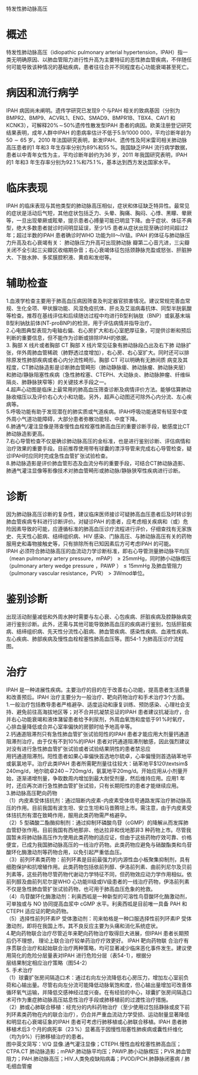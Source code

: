 特发性肺动脉高压  
# 概述  
特发性肺动脉高压（idiopathic pulmonary arterial hypertension，IPAH）指一类无明确原因、以肺血管阻力进行性升高为主要特征的恶性肺血管疾病，不伴随任何可能导致该种情况的基础疾病，患者往往合并不同程度右心功能衰竭甚至死亡。  
# 病因和流行病学  
IPAH 病因尚未阐明。遗传学研究已发现9 个与PAH 相关的致病基因（分别为BMPR2、BMP9、ACVRL1、ENG、SMAD9、BMPR1B、TBX4、CAV1 和KCNK3），可解释$20\%\!\sim\!50\%$遗传性散发型IPAH 患者的病因。欧美注册登记研究结果表明，成年人群中IPAH 的患病率估计不低于5.9/1000 000，平均诊断年龄为$50{\sim}65$ 岁。2010 年法国研究表明，新发IPAH、遗传性及阿米雷司相关肺动脉高压患者的1 年和3 年生存率分别为$89\%$和$55\,\%$。我国缺乏IPAH 流行病学数据，患者以中青年女性为主，平均诊断年龄约为36 岁，2011 年我国研究表明，IPAH 的1 年和3 年生存率分别为$92.1\,\%$和$75.1\,\%$，基本达到西方发达国家水平。  
# 临床表现  
IPAH 的临床表现与其他类型的肺动脉高压相似，症状和体征缺乏特异性。最常见的症状是活动后气短，其他症状包括乏力、头晕、胸痛、胸闷、心悸、黑矇、晕厥等，一旦出现晕厥或眩晕，提示患者心搏量可能已明显下降。由于症状、体征不典型，绝大多数患者就诊时间明显延误，至少1/5 患者从症状出现至确诊时间超过2 年；超过半数的IPAH 患者确诊时WHO 功能为Ⅲ～Ⅳ级。IPAH  的体征与肺动脉压力升高及右心衰竭有关： 肺动脉压力升高可出现肺动脉 瓣第二心音亢进，三尖瓣关闭不全引起三尖瓣区收缩期杂音；右心衰竭体征包括颈静脉充盈或怒张、肝脏肿大、下肢水肿、多浆膜腔积液、黄疸和发绀等。  
# 辅助检查  
1.血液学检查主要用于肺高血压病因筛查及判定器官损害情况。建议常规完善血常规、生化全项、甲状腺功能、风湿免疫抗体、肝炎及艾滋病毒抗体、同型半胱氨酸等检查。推荐在基线评估和后续随访过程中均进行B型利钠肽（BNP）或氨基末端B型利钠肽前体(NT-proBNP)的检测，用于评估病情并指导治疗。  
2.心电图典型表现为电轴右偏、右心房扩大和右心室肥厚征象，可提供诊断和预后判断的重要信息，但不能作为诊断或排除IPAH的依据。  
3. 胸部 X 线片或者胸部 CT 胸部 X 线片常见征象有肺动脉段凸出及右下肺 动脉扩张，伴外周肺血管稀疏（肺野透过度增加），右心房、右心室扩大。同时还可以排除原发性肺部疾病或者心内分流性畸形。胸部 CT 可以明确有无肺间质 病变及其程度，CT肺动脉造影是诊断肺血管畸形（肺动静脉瘘、肺动脉瘤、肺动脉夹层）和肺动/静脉阻塞性疾病（急性肺栓塞、CTEPH、大动脉炎、肺动脉肿瘤、纤维纵隔炎、肺静脉狭窄等）的关键技术手段之一。  
4.超声心动图是临床上最常用的肺高血压筛查诊断及病情评价方法。能够估算肺动脉收缩压以及评价右心大小和功能。另外，超声心动图还可除外心内分流、左心疾病等。  
5.呼吸功能有助于发现潜在的肺实质或气道疾病。IPAH呼吸功能通常有轻至中度外周小气道功能障碍，大部分患者弥散功能轻、中度下降。  
6.肺通气/灌注显像是筛查慢性血栓栓塞性肺高血压的重要诊断手段，敏感度比CT肺动脉造影更高。  
7.右心导管检查不仅是确诊肺动脉高压的金标准，也是进行鉴别诊断、评估病情和治疗效果的重要手段。目前推荐使用带有球囊的漂浮导管来完成右心导管检查，疑诊IPAH时应同时完成急性血管扩张试验检查。  
8.肺动脉造影是评价肺血管形态及血流分布的重要手段，可结合CT肺动脉造影、肺通气灌注显像等影像技术对肺血管畸形或肺动脉/静脉狭窄性疾病进行诊断。  
# 诊断  
因为肺动脉高压诊断的复杂性，建议临床医师接诊可疑肺高血压患者后及时转诊到肺血管疾病专科进行诊断评价。对疑诊PAH 的患者，应考虑相关疾病和（或）危险因素导致的可能，应遵循标准的肺高血压诊疗流程进行评价，仔细查找有无家族史、先天性心脏病、结缔组织病、HIV 感染、门脉高压、与肺动脉高压有关的药物服用史和毒物接触史等，只有排除所有已知因素后方可考虑IPAH 的可能。  
IPAH 必须符合肺动脉高压的血流动力学诊断标准，即右心导管测量肺动脉平均压（mean pulmonary artery pressure，mPAP）${\geqslant}25\mathrm{mmHg}$，同时肺小动脉楔压（pulmonary artery wedge pressure ，PAWP ）$\leqslant15\mathrm{mmHg}$ 及肺血管阻力（pulmonary vascular resistance，PVR）$\scriptstyle>3\mathrm{Wmod}$单位。  
# 鉴别诊断  
出现活动耐量减低和外周水肿时需要与左心衰、心包疾病、肝脏疾病及腔静脉病变进行鉴别诊断。此外，还需与其他可能导致肺高血压的疾病进行鉴别，包括肝脏疾病、结缔组织病、先天性分流性心脏病、肺血管疾病、感染性疾病、血液性疾病、左心疾病、肺部疾病及慢性血栓栓塞性肺高血压等。图54-1 为肺高压诊疗流程图。  
# 治疗  
IPAH 是一种进展性疾病。主要治疗的目的在于改善右心功能，提高患者生活质量和改善预后。IPAH 治疗主要分为一般治疗、靶向药物治疗和手术治疗3个方面。  
1.一般治疗包括教导患者严格避孕、适度运动和康复训练、预防感染、心理社会支持、避免前往高海拔地区等；对不合并抗凝禁忌证的IPAH 患者建议抗凝治疗，合并右心功能衰竭和液体潴留患者给予利尿剂，外周血氧饱和度低于$91\,\%$时氧疗，心排血量降低或合并心室率偏快的房颤时给予地高辛等。  
2.钙通道阻滞剂只有急性肺血管扩张试验阳性的IPAH 患者才能应用大剂量钙通道阻滞剂治疗。由于仅有不到$10\%$的IPAH 患者对钙通道阻滞剂敏感，因此强烈建议对没有进行急性肺血管扩张试验或者试验结果阴性的患者禁忌应  
用钙通道阻滞剂。阳性患者如果心率偏快首选地尔硫卓，心率偏慢则首选硝苯地平或氨氯地平。治疗此类IPAH 患者所需靶剂量往往较大：硝苯地平$120\textsim$ $240\mathrm{mg/d}$，地尔硫卓$240\!\sim\!720\mathrm{mg/d}$，氨氯地平$20\mathrm{mg/d}$。开始应用从小剂量开始，逐渐递增剂量，争取数周内增加到最大耐受剂量，然后维持应用。应用1 年时，还应再次进行急性肺血管扩张试验，只有长期阳性的患者才能继续应用。  
3.肺动脉高压靶向药物  
（1）内皮素受体拮抗剂：通过阻断内皮素-内皮素受体信号通路发挥治疗肺动脉高压的作用。目前我国有波生坦、安立生坦和马昔腾坦上市。需注意，由于内皮素受体拮抗剂有潜在致畸作用，服用此类药物需严格避孕。  
（2）5 型磷酸二酯酶抑制剂：通过抑制环磷酸鸟苷（cGMP）的降解从而发挥肺血管舒张作用。目前我国有西地那非、他达拉非和伐地那非3 种药物上市。尽管我国暂未将肺动脉高压作为使用此类药物的适应证，但由于这些药物疗效可靠、价格便宜，已成为我国肺动脉高压的一线治疗药物。此类药物应避免与硝酸酯类和鸟苷酸环化酶激动剂等药物合用，以免引起严重低血压。  
（3）前列环素类药物：前列环素是目前最强力的内源性血小板聚集抑制剂，具有细胞保护和抗增殖作用。此类药物包括依前列醇、伊洛前列素、曲前列尼尔及贝前列素等，这些药物尽管药物代谢动力学特征不同，但药物效应动力学作用相似。依前列醇及曲前列尼尔是WHO 心功能Ⅲ级或Ⅳ级患者的一线治疗药物，伊洛前列素不仅是急性肺血管扩张试验药物，也可用于肺高血压危象的抢救。  
（4）鸟苷酸环化酶激动剂：利奥西呱是一种新型的可溶性鸟苷酸环化酶激动剂，可单独或与 NO  协同提高血浆中 cGMP  水平。利奥西呱是目前唯一具备 PAH 和CTEPH 适应证的靶向药物。  
（5）选择性前列环素IP 受体激动剂：司来帕格是一种口服选择性前列环素IP 受体激动剂，即将在我国上市。其不良反应主要为头痛和消化系统症状。  
4.靶向药物联合治疗尽管近年来靶向药物治疗取得巨大进展，但IPAH 患者长期预后仍不理想， 理论上联合治疗较单药治疗疗效更好。 IPAH  靶向药物联 合治疗有序贯联合治疗和起始联合治疗两种策略，均可显著减少临床恶化事件发生。建议使用简化的危险分层量表对IPAH 进行危险分层（表54-1），根据分  
层结果制定相应治疗策略（图54-2）  
5. 手术治疗  
（1）球囊扩张房间隔造口术：通过右向左分流降低右心房压力，增加左心室前负荷和心输出量。尽管右向左分流可能降低动脉氧饱和度，但心输出量增加可改善体循环氧气运输，并降低交感神经过度兴奋。在有经验的中心，球囊扩张房间隔造口术可作为重症肺动脉高压姑息性治疗手段或肺移植前的过渡性治疗措施。  
（2）肺或心肺联合移植：经充分的内科药物治疗（至少使用过包括静脉或皮下前列环素类药物在内的联合治疗），仍合并严重血流动力学受损、运动耐量显著降低和明显右心衰竭征象的IPAH 患者可考虑行肺移植或心肺联合移植。IPAH 患者肺移植术后3 个月的病死率（$23\,\%$）显著高于因慢性阻塞性肺疾病或囊性纤维化（均为$9\%$）行肺移植治疗的患者。  
图中英文简写：V/Q 显像.通气灌注显像；CTEPH.慢性血栓栓塞性肺高血压；CTPA.CT 肺动脉造影；mPAP.肺动脉平均压；PAWP.肺小动脉楔压；PVR.肺血管阻力；PAH.肺动脉高压；HIV.人类免疫缺陷病毒；PVOD/PCH.肺静脉闭塞病 / 肺毛细血管瘤  
